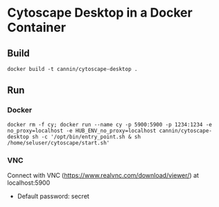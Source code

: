 # Cytoscape Desktop in a Docker Container

## Build
```
docker build -t cannin/cytoscape-desktop .
```

## Run

### Docker
```
docker rm -f cy; docker run --name cy -p 5900:5900 -p 1234:1234 -e no_proxy=localhost -e HUB_ENV_no_proxy=localhost cannin/cytoscape-desktop sh -c '/opt/bin/entry_point.sh & sh /home/seluser/cytoscape/start.sh'
```

### VNC

Connect with VNC (https://www.realvnc.com/download/viewer/) at localhost:5900

* Default password: secret
